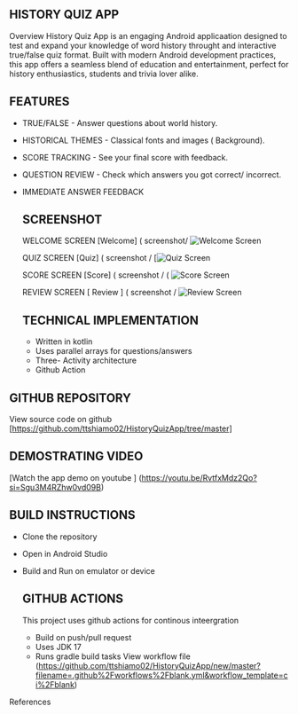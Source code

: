 ## HISTORY QUIZ APP
Overview 
History Quiz App is an engaging Android applicaation designed to test and expand your knowledge of word history throught and interactive true/false quiz format.
Built with modern Android development practices, this app offers a seamless blend of education and entertainment, perfect for history enthusiastics, students and trivia lover alike.

## FEATURES
* TRUE/FALSE - Answer questions about world history.
* HISTORICAL THEMES - Classical fonts and images ( Background).
* SCORE TRACKING - See your final score with feedback.
* QUESTION REVIEW - Check which answers you got correct/ incorrect.
* IMMEDIATE ANSWER FEEDBACK

  ## SCREENSHOT
  WELCOME SCREEN
  [Welcome] ( screenshot/ ![Welcome Screen](https://github.com/user-attachments/assets/d6f7f51f-11a7-49ef-82e6-d9cf3cf0888f)

  QUIZ SCREEN
  [Quiz] ( screenshot / [![Quiz Screen](https://github.com/user-attachments/assets/93543c27-4d41-485b-bb06-83a023945dee)

  SCORE SCREEN
  [Score] ( screenshot / ( ![Score Screen](https://github.com/user-attachments/assets/e99f37e7-49be-4f92-aea1-c172a086cfac)

  REVIEW SCREEN
  [ Review ] ( screenshot / ![Review Screen](https://github.com/user-attachments/assets/251fe89e-d256-4097-8fce-252354651a2f)

  ## TECHNICAL IMPLEMENTATION
  * Written in kotlin
  * Uses parallel arrays for questions/answers
  * Three- Activity architecture
  * Github Action

## GITHUB REPOSITORY 
View source code on github
[https://github.com/ttshiamo02/HistoryQuizApp/tree/master]

## DEMOSTRATING VIDEO
[Watch the app demo on youtube ] (https://youtu.be/RvtfxMdz2Qo?si=Sgu3M4RZhw0vd09B)

## BUILD INSTRUCTIONS
* Clone the repository
* Open in Android Studio
* Build and Run on emulator or device

  ## GITHUB ACTIONS
  This project uses github actions for continous inteergration
  * Build on push/pull request
  * Uses JDK 17
  * Runs gradle build tasks
View workflow file (https://github.com/ttshiamo02/HistoryQuizApp/new/master?filename=.github%2Fworkflows%2Fblank.yml&workflow_template=ci%2Fblank)

References


    

